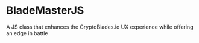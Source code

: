# BladeMasterJS
A JS class that enhances the CryptoBlades.io UX experience while offering an edge in battle
